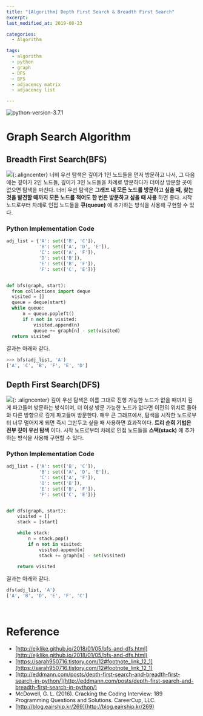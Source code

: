 ```yaml
---
title: "[Algorithm] Depth First Search & Breadth First Search"
excerpt:
last_modified_at: 2019-08-23

categories:
  - Algorithm

tags:
  - algorithm
  - python
  - graph
  - DFS
  - BFS
  - adjacency matrix
  - adjacency list

---
```

![python-version-3.7.1](https://img.shields.io/badge/python-v3.7.1-blue.svg)

# Graph Search Algorithm

## Breadth First Search(BFS)
![](https://i.imgur.com/MFIkTZc.gif){:.aligncenter}
너비 우선 탐색은 깊이가 1인 노드들을 먼저 방문하고 나서, 그 다음에는 깊이가 2인 노드들, 깊이가 3인 노드들을 차례로 방문하다가 더이상 방문할 곳이 없으면 탐색을 마친다. 너비 우선 탐색은 **그래프 내 모든 노드를 방문하고 싶을 때, 찾는 것을 발견할 때까지 모든 노드를 적어도 한 번은 방문하고 싶을 때 사용** 하면 좋다. 시작 노드로부터 차례로 인접 노드들을 **큐(queue)** 에 추가하는 방식을 사용해 구현할 수 있다.


### Python Implementation Code
```python
adj_list = {'A': set(['B', 'C']),
            'B': set(['A', 'D', 'E']),
            'C': set(['A', 'F']),
            'D': set(['B']),
            'E': set(['B', 'F']),
            'F': set(['C', 'E'])}


def bfs(graph, start):
  from collections import deque
  visited = []
  queue = deque(start)
  while queue:
      n = queue.popleft()
      if n not in visited:
          visited.append(n)
          queue += graph[n] - set(visited)
  return visited
```

결과는 아래와 같다.

```python
>>> bfs(adj_list, 'A')
['A', 'C', 'B', 'F', 'E', 'D']
```

## Depth First Search(DFS)
![](https://i.imgur.com/1iO16lM.gif){: .aligncenter}
깊이 우선 탐색은 이름 그대로 진행 가능한 노드가 없을 때까지 깊게 파고들며 방문하는 방식이며, 더 이상 방문 가능한 노드가 없다면 이전의 위치로 돌아와 다른 방향으로 깊게 파고들며 방문한다. 매우 큰 그래프에서, 탐색을 시작한 노드로부터 너무 멀어지게 되면 즉시 그만두고 싶을 때 사용하면 효과적이다. **트리 순회 기법은 전부 깊이 우선 탐색** 이다. 시작 노드로부터 차례로 인접 노드들을 **스택(stack)** 에 추가하는 방식을 사용해 구현할 수 있다.

### Python Implementation Code

```python
adj_list = {'A': set(['B', 'C']),
            'B': set(['A', 'D', 'E']),
            'C': set(['A', 'F']),
            'D': set(['B']),
            'E': set(['B', 'F']),
            'F': set(['C', 'E'])}


def dfs(graph, start):
    visited = []
    stack = [start]

    while stack:
        n = stack.pop()
        if n not in visited:
            visited.append(n)
            stack += graph[n] - set(visited)

    return visited
```

결과는 아래와 같다.

```python
dfs(adj_list, 'A')
['A', 'B', 'D', 'E', 'F', 'C']
```
<br>

# Reference
 - [http://ejklike.github.io/2018/01/05/bfs-and-dfs.html](http://ejklike.github.io/2018/01/05/bfs-and-dfs.html)
 - [https://sarah950716.tistory.com/12#footnote_link_12_1](https://sarah950716.tistory.com/12#footnote_link_12_1)
 - [http://eddmann.com/posts/depth-first-search-and-breadth-first-search-in-python/](http://eddmann.com/posts/depth-first-search-and-breadth-first-search-in-python/)
 - McDowell, G. L. (2016). Cracking the Coding Interview: 189 Programming Questions and Solutions. CareerCup, LLC.
 - [http://blog.eairship.kr/269﻿](http://blog.eairship.kr/269﻿)
